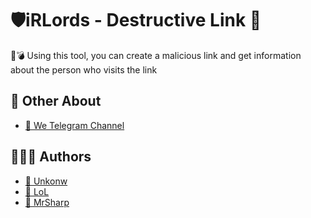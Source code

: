 
# 🛡iRLords - Destructive Link 🔗

🔗💣 Using this tool, you can create a malicious link and get information about the person who visits the link


## 🎈 Other About

 - [🔮 We Telegram Channel](https://t.me/irlords)


## 🧑🏻‍💻 Authors

- [🧨 Unkonw](https://t.me/soltan_python)
- [🧨 LoL](https://t.me/ilolilol)
- [🧨 MrSharp](https://t.me/MrSharp)

